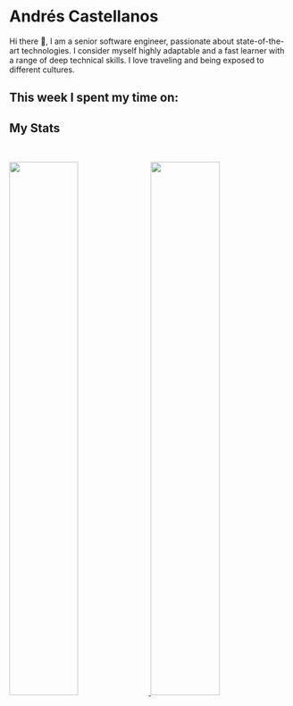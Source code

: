 # Andrés Castellanos

Hi there 👋, I am a senior software engineer, passionate about state-of-the-art technologies. I consider myself highly adaptable and a fast learner with a range of deep technical skills. I love traveling and being exposed to different cultures.

## This week I spent my time on:

<!--START_SECTION:waka-->
<!--END_SECTION:waka-->

## My Stats

<br/>
<p align="left">
  <a href="https://andrescv.dev/">
  <img width="49.5%" src="https://github-readme-stats.vercel.app/api?username=andrescv&show_icons=true&theme=onedark&hide_border=true" />
    <img width="49.5%" src="https://github-readme-streak-stats.herokuapp.com/?user=andrescv&theme=onedark&hide_border=true" />
  </a>
</p>
